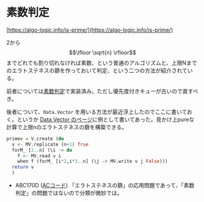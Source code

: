 # 素数判定

[https://algo-logic.info/is-prime/](https://algo-logic.info/is-prime/)

2から$$\lfloor \sqrt{n} \rfloor$$までどれでも割り切れなければ素数、という普通のアルゴリズムと、上限Nまでのエラトステネスの篩を作っておいて判定、という二つの方法が紹介されている。

前者については[素数判定](../snippets/integers/eratosutenesuno.md)で実装済み。ただし優先度付きキューが古いので直すべき。

後者について、`Data.Vector` を用いる方法が最近浮上したのでここに書いておく。というか [Data.Vector のページ](../library/data.vector.md)に例として書いてあった。見かけ上pureな計算で上限nのエラトステネスの篩を構築できる。

```haskell
primev = V.create (do
  v <- MV.replicate (n+1) True
  forM_ [2..n] (\i -> do
    f <- MV.read v i
    when f (forM_ [i*2,i*3..n] (\j -> MV.write v j False)))
  return v
  )
```

* ABC170D \([ACコード](https://atcoder.jp/contests/abc170/submissions/26063071)\) 「エラトステネスの篩」の応用問題であって、「素数判定」の問題ではないので分類が微妙では。

